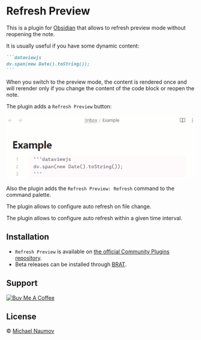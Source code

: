 # Refresh Preview

This is a plugin for [Obsidian](https://obsidian.md/) that allows to refresh preview mode without reopening the note.

It is usually useful if you have some dynamic content:

````markdown
```dataviewjs
dv.span(new Date().toString());
```
````

When you switch to the preview mode, the content is rendered once and will rerender only if you change the content of the code block or reopen the note.

The plugin adds a `Refresh Preview` button:

![Demo](images/demo.gif)

Also the plugin adds the `Refresh Preview: Refresh` command to the command palette.

The plugin allows to configure auto refresh on file change.

The plugin allows to configure auto refresh within a given time interval.

## Installation

- `Refresh Preview` is available on [the official Community Plugins repository](https://obsidian.md/plugins?id=refresh-preview).
- Beta releases can be installed through [BRAT](https://obsidian.md/plugins?id=obsidian42-brat).

## Support

<a href="https://www.buymeacoffee.com/mnaoumov" target="_blank"><img src="https://cdn.buymeacoffee.com/buttons/v2/default-yellow.png" alt="Buy Me A Coffee" style="height: 60px !important;width: 217px !important;"></a>

## License

© [Michael Naumov](https://github.com/mnaoumov/)
